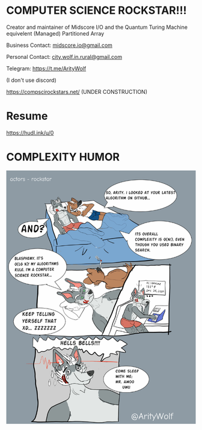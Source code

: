 # COMPUTER SCIENCE ROCKSTAR!!!

Creator and maintainer of Midscore I/O and the Quantum Turing Machine equivelent (Managed) Partitioned Array

Business Contact: midscore.io@gmail.com

Personal Contact: city.wolf.in.rural@gmail.com

Telegram: https://t.me/ArityWolf

(I don't use discord)


https://compscirockstars.net/ (UNDER CONSTRUCTION)


# Resume

https://hudl.ink/u/0


# COMPLEXITY HUMOR


![Computer Science Rockstar](https://raw.githubusercontent.com/ZeroPivot/ZeroPivot/main/rockstar.jpg)


